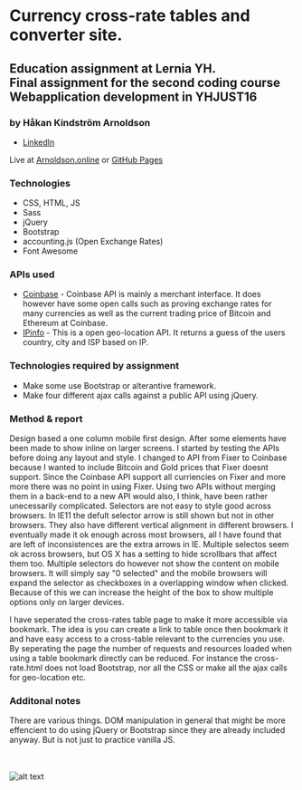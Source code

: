# Currency cross-rate tables and converter site.

## Education assignment at Lernia YH.<br>Final assignment for the second coding course<br>Webapplication development in YHJUST16

### by Håkan Kindström Arnoldson
  * [LinkedIn](https://www.linkedin.com/in/arnoldson)

Live at [Arnoldson.online](https://arnoldson.online/projects/currency/) or [GitHub Pages](https://hkarn.github.io/currency-exchange-rates-front/)


### Technologies
  * CSS, HTML, JS
  * Sass
  * jQuery
  * Bootstrap
  * accounting.js (Open Exchange Rates)
  * Font Awesome


### APIs used
  * [Coinbase](https://developers.coinbase.com/api/v2) - Coinbase API is mainly a merchant interface. It does however have some open calls such as proving exchange rates for many currencies as well as the current trading price of Bitcoin and Ethereum at Coinbase.
  * [IPinfo](https://ipinfo.io) - This is a open geo-location API. It returns a guess of the users country, city and ISP based on IP.


### Technologies required by assignment
  * Make some use Bootstrap or alterantive framework.
  * Make four different ajax calls against a public API using jQuery.


### Method & report

Design based a one column mobile first design. After some elements have been made to show inline on larger screens.
I started by testing the APIs before doing any layout and style. I changed to API from Fixer to Coinbase because I wanted to
include Bitcoin and Gold prices that Fixer doesnt support. Since the Coinbase API support all curriencies on Fixer and more more there was no point in using Fixer. Using two APIs without merging them in a back-end to a new API would also, I think, have been rather unecessarily complicated.
Selectors are not easy to style good across browsers. In IE11 the defult selector arrow is still shown but not in other browsers. They also have different vertical alignment in different browsers. I eventually made it ok enough across most browsers, all I have found that are left of inconsistences are the extra arrows in IE.
Multiple selectos seem ok across browsers, but OS X has a setting to hide scrollbars that affect them too.
Multiple selectors do however not show the content on mobile browsers. It will simply say "0 selected" and the mobile browsers
will expand the selector as checkboxes in a overlapping window when clicked. Because of this we can increase the height of the box to show multiple options only on larger devices.

I have seperated the cross-rates table page to make it more accessible via bookmark. The idea is you can create a link to table once
then bookmark it and have easy access to a cross-table relevant to the currencies you use. By seperating the page the number of requests and resources loaded when using a table bookmark directly can be reduced. For instance the cross-rate.html does not load Bootstrap, nor all the CSS or make all the ajax calls for geo-location etc.


### Additonal notes

There are various things. DOM manipulation in general that might be more effencient to do using jQuery or Bootstrap since they are already included anyway. But is not just to practice vanilla JS.

<br><br>
  ![alt text](https://files.itslearning.com/data/1821/303/Lernia_logo_orange_liten.jpg "Lernia Logo")
